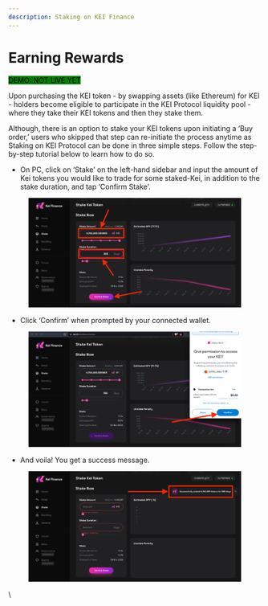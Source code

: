 ```yaml
---
description: Staking on KEI Finance
---
```


# Earning Rewards

<mark style="background-color:green;">DEMO: NOT LIVE YET</mark>

Upon purchasing the KEI token - by swapping assets (like Ethereum) for KEI - holders become eligible to participate in the KEI Protocol liquidity pool - where they take their KEI tokens and then they stake them.

Although, there is an option to stake your KEI tokens upon initiating a ‘Buy order,’ users who skipped that step can re-initiate the process anytime as Staking on KEI Protocol can be done in three simple steps. Follow the step-by-step tutorial below to learn how to do so.

* On PC, click on ‘Stake’ on the left-hand sidebar and input the amount of Kei tokens you would like to trade for some staked-Kei, in addition to the stake duration, and tap ‘Confirm Stake’.

<figure><img src="../../.gitbook/assets/image (19).png" alt=""><figcaption></figcaption></figure>

* Click ‘Confirm’ when prompted by your connected wallet.

<figure><img src="../../.gitbook/assets/image (17) (1).png" alt=""><figcaption></figcaption></figure>

* And voila! You get a success message.

<figure><img src="../../.gitbook/assets/image (7) (1).png" alt=""><figcaption></figcaption></figure>

\






